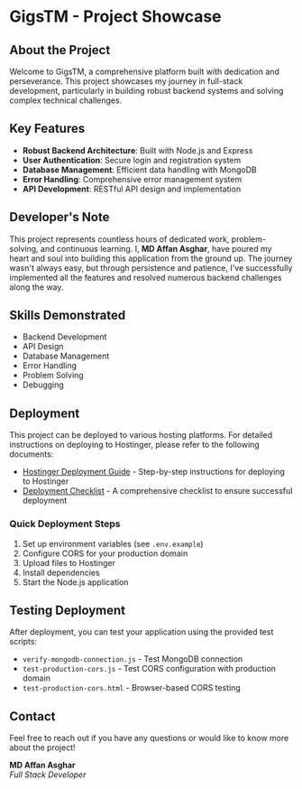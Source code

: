# GigsTM - Project Showcase

## About the Project

Welcome to GigsTM, a comprehensive platform built with dedication and perseverance. This project showcases my journey in full-stack development, particularly in building robust backend systems and solving complex technical challenges.

## Key Features

- **Robust Backend Architecture**: Built with Node.js and Express
- **User Authentication**: Secure login and registration system
- **Database Management**: Efficient data handling with MongoDB
- **Error Handling**: Comprehensive error management system
- **API Development**: RESTful API design and implementation

## Developer's Note

This project represents countless hours of dedicated work, problem-solving, and continuous learning. I, **MD Affan Asghar**, have poured my heart and soul into building this application from the ground up. The journey wasn't always easy, but through persistence and patience, I've successfully implemented all the features and resolved numerous backend challenges along the way.

## Skills Demonstrated

- Backend Development
- API Design
- Database Management
- Error Handling
- Problem Solving
- Debugging

## Deployment

This project can be deployed to various hosting platforms. For detailed instructions on deploying to Hostinger, please refer to the following documents:

- [Hostinger Deployment Guide](./HOSTINGER-DEPLOYMENT-GUIDE.md) - Step-by-step instructions for deploying to Hostinger
- [Deployment Checklist](./DEPLOYMENT-CHECKLIST.md) - A comprehensive checklist to ensure successful deployment

### Quick Deployment Steps

1. Set up environment variables (see `.env.example`)
2. Configure CORS for your production domain
3. Upload files to Hostinger
4. Install dependencies
5. Start the Node.js application

## Testing Deployment

After deployment, you can test your application using the provided test scripts:

- `verify-mongodb-connection.js` - Test MongoDB connection
- `test-production-cors.js` - Test CORS configuration with production domain
- `test-production-cors.html` - Browser-based CORS testing

## Contact

Feel free to reach out if you have any questions or would like to know more about the project!

**MD Affan Asghar**  
*Full Stack Developer*